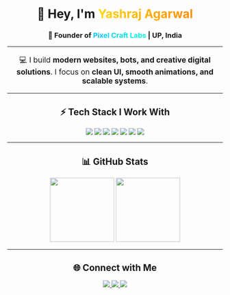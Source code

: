 <!-- Profile Header -->
<h1 align="center">
  👋 Hey, I'm 
  <span style="background: linear-gradient(90deg,#FFD700,#FF8C00); -webkit-background-clip: text; color: transparent; animation: floatText 3s ease-in-out infinite alternate;">
    Yashraj Agarwal
  </span>
</h1>
<h3 align="center">
  🚀 Founder of 
  <span style="background: linear-gradient(90deg,#00C3FF,#00FFD5); -webkit-background-clip: text; color: transparent;">
    Pixel Craft Labs
  </span> | UP, India
</h3>

<style>
@keyframes floatText {
  0% { transform: translateY(0px); }
  50% { transform: translateY(-8px); }
  100% { transform: translateY(0px); }
}
</style>

---

<!-- About Section -->
<p align="center" style="font-size:1.1rem;">
💻 I build <b>modern websites, bots, and creative digital solutions</b>.  
I focus on <b>clean UI, smooth animations, and scalable systems</b>.
</p>

---

<!-- Tech Stack -->
<h2 align="center">⚡ Tech Stack I Work With</h2>

<p align="center">
  <img src="https://img.shields.io/badge/Python-3776AB?style=for-the-badge&logo=python&logoColor=white&colorA=1E1E1E&colorB=3776AB" />
  <img src="https://img.shields.io/badge/JavaScript-F7DF1E?style=for-the-badge&logo=javascript&logoColor=black&colorA=1E1E1E&colorB=F7DF1E" />
  <img src="https://img.shields.io/badge/Node.js-339933?style=for-the-badge&logo=node.js&logoColor=white&colorA=1E1E1E&colorB=339933" />
  <img src="https://img.shields.io/badge/React-61DAFB?style=for-the-badge&logo=react&logoColor=black&colorA=1E1E1E&colorB=61DAFB" />
  <img src="https://img.shields.io/badge/HTML5-E34F26?style=for-the-badge&logo=html5&logoColor=white&colorA=1E1E1E&colorB=E34F26" />
  <img src="https://img.shields.io/badge/CSS3-1572B6?style=for-the-badge&logo=css3&logoColor=white&colorA=1E1E1E&colorB=1572B6" />
  <img src="https://img.shields.io/badge/GitHub-181717?style=for-the-badge&logo=github&logoColor=white&colorA=1E1E1E&colorB=181717" />
</p>

---

<!-- GitHub Stats -->
<h2 align="center">📊 GitHub Stats</h2>

<p align="center">
  <img src="https://github-readme-stats.vercel.app/api?username=PhoenixYash&show_icons=true&theme=dark&hide_border=true" height="150"/>
  <img src="https://github-readme-stats.vercel.app/api/top-langs/?username=PhoenixYash&layout=compact&theme=dark&hide_border=true" height="150"/>
</p>

---

<!-- Connect -->
<h2 align="center">🌐 Connect with Me</h2>

<p align="center">
  <a href="https://instagram.com/pixelcraft.labs">
    <img src="https://img.shields.io/badge/Instagram-E4405F?style=for-the-badge&logo=instagram&logoColor=white&colorA=E4405F&colorB=FF69B4" />
  </a>
  <a href="mailto:pixelcraftlabs.mail@gmail.com">
    <img src="https://img.shields.io/badge/Email-D14836?style=for-the-badge&logo=gmail&logoColor=white&colorA=D14836&colorB=FF6347" />
  </a>
  <a href="https://github.com/PhoenixYash">
    <img src="https://img.shields.io/badge/GitHub-333333?style=for-the-badge&logo=github&logoColor=white&colorA=333333&colorB=000000" />
  </a>
</p>
